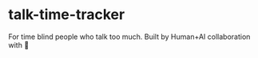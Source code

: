# talk-time-tracker
For time blind people who talk too much. Built by Human+AI collaboration with 💜
